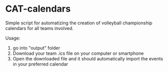 # CAT-calendars

Simple script for automatizing the creation of volleyball championship calendars for all teams involved.

Usage:
1. go into "output" folder
2. Download your team .ics file on your computer or smartphone
3. Open the downloaded file and it should automatically import the events in your preferred calendar
